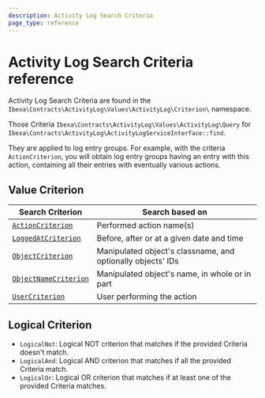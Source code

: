 ```yaml
---
description: Activity Log Search Criteria
page_type: reference
---
```


# Activity Log Search Criteria reference

Activity Log Search Criteria are found in the `Ibexa\Contracts\ActivityLog\Values\ActivityLog\Criterion\` namespace.

Those Criteria `Ibexa\Contracts\ActivityLog\Values\ActivityLog\Query` for `Ibexa\Contracts\ActivityLog\ActivityLogServiceInterface::find`.

They are applied to log entry groups. For example, with the criteria `ActionCriterion`, you will obtain log entry groups having an entry with this action, containing all their entries with eventually various actions.

## Value Criterion

| Search Criterion                                  | Search based on                                             |
|---------------------------------------------------|-------------------------------------------------------------|
| [`ActionCriterion`](action_criterion.md)          | Performed action name(s)                                    |
| [`LoggedAtCriterion`](logged_at_criterion.md)     | Before, after or at a given date and time                   |
| [`ObjectCriterion`](object_criterion.md)          | Manipulated object's classname, and optionally objects' IDs |
| [`ObjectNameCriterion`](object_name_criterion.md) | Manipulated object's name, in whole or in part              |
| [`UserCriterion`](user_criterion.md)              | User performing the action                                  |

## Logical Criterion

- `LogicalNot`: Logical NOT criterion that matches if the provided Criteria doesn't match.
- `LogicalAnd`: Logical AND criterion that matches if all the provided Criteria match.
- `LogicalOr`: Logical OR criterion that matches if at least one of the provided Criteria matches.
